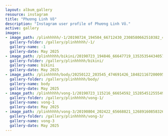 ```yaml
---
layout: album_gallery
resource: instagram
title: "Phương Linh Võ"
description: "Instagram user profile of Phương Linh Võ."
active: gallery
images: 
- image_path: /plinhhhhh/-1/20190724_194504_66712430_2308580662510382_469962428154578004_n.jpg
  gallery-folder: /gallery/plinhhhhh/-1/
  gallery-name: -1
  gallery-date: May 2025
- image_path: /plinhhhhh/bikini/20190723_194846_66647719_135353544340574_3052302261950490736_n.jpg
  gallery-folder: /gallery/plinhhhhh/bikini/
  gallery-name: bikini
  gallery-date: May 2025
- image_path: /plinhhhhh/body/20250122_203545_474691426_18482116720009573_3772478610131506963_n.jpg
  gallery-folder: /gallery/plinhhhhh/body/
  gallery-name: body
  gallery-date: May 2025
- image_path: /plinhhhhh/vong-1/20190723_115216_66654592_152854512555490_5181816854173098855_n.jpg
  gallery-folder: /gallery/plinhhhhh/vong-1/
  gallery-name: vong-1
  gallery-date: May 2025
- image_path: /plinhhhhh/vong-3/20190804_202422_65668821_126891608583260_1201612068789144040_n.jpg
  gallery-folder: /gallery/plinhhhhh/vong-3/
  gallery-name: vong-3
  gallery-date: May 2025
---
```

